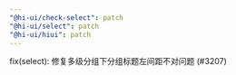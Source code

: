 ```yaml
---
"@hi-ui/check-select": patch
"@hi-ui/select": patch
"@hi-ui/hiui": patch
---
```


fix(select): 修复多级分组下分组标题左间距不对问题 (#3207)
